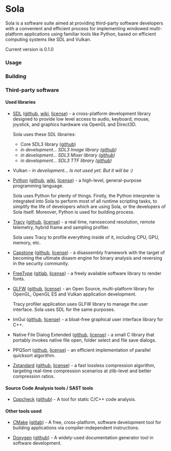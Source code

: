 # Sola

Sola is a software suite aimed at providing third-party software developers with a convenient and efficient process for implementing windowed multi-platform applications using familiar tools like Python, based on efficient computing systems like SDL and Vulkan.

Current version is 0.1.0

### Usage

### Building

### Third-party software

#### Used libraries

- [SDL](https://www.libsdl.org) ([github](https://github.com/libsdl-org/SDL), [wiki](https://wiki.libsdl.org), [license](https://github.com/libsdl-org/SDL/blob/main/LICENSE.txt)) - a cross-platform development library designed to provide low level access to audio, keyboard, mouse, joystick, and graphics hardware via OpenGL and Direct3D.

    Sola uses these SDL libraries:

    - Core SDL3 library ([github](https://github.com/libsdl-org/SDL))
    - *in development... SDL3 Image library ([github](https://github.com/libsdl-org/SDL_image))*
    - *in development... SDL3 Mixer library ([github](https://github.com/libsdl-org/SDL_mixer))*
    - *in development... SDL3 TTF library ([github](https://github.com/libsdl-org/SDL_ttf))*

- Vulkan - *in development... Is not used yet. But it will be :)*

- [Python](https://www.python.org) ([github](https://github.com/python/cpython), [wiki](https://docs.python.org), [license](https://github.com/python/cpython/blob/main/LICENSE)) - a high-level, general-purpose programming language.

    Sola uses Python for plenty of things. Firstly, the Python interpreter is integrated into Sola to perform most of all runtime scripting tasks, to simplify the life of developers which are using Sola, or the developers of Sola itself. Moreover, Python is used for building process.

- [Tracy](https://tracy.nereid.pl/) ([github](https://github.com/wolfpld/tracy.git), [license](https://github.com/wolfpld/tracy/blob/master/LICENSE)) - a real time, nanosecond resolution, remote telemetry, hybrid frame and sampling profiler.

    Sola uses Tracy to profile everything inside of it, including CPU, GPU, memory, etc.

- [Capstone](https://www.capstone-engine.org/) ([github](https://github.com/capstone-engine/capstone), [license](https://github.com/capstone-engine/capstone/blob/next/LICENSES/LICENSE.TXT)) - a disassembly framework with the target of becoming the ultimate disasm engine for binary analysis and reversing in the security community.

- [FreeType](https://freetype.org/) ([gitlab](https://gitlab.freedesktop.org/freetype/freetype), [license](https://gitlab.freedesktop.org/freetype/freetype/-/blob/master/LICENSE.TXT)) - a freely available software library to render fonts.

- [GLFW](https://www.glfw.org/) ([github](https://github.com/glfw/glfw), [license](https://github.com/glfw/glfw/blob/master/LICENSE.md)) - an Open Source, multi-platform library for OpenGL, OpenGL ES and Vulkan application development.

    Tracy profiler application uses GLFW library to manage the user interface. Sola uses SDL for the same purposes.

- ImGui ([github](https://github.com/ocornut/imgui), [license](https://github.com/ocornut/imgui/blob/master/LICENSE.txt)) - a bloat-free graphical user interface library for C++.

- Native File Dialog Extended ([github](https://github.com/btzy/nativefiledialog-extended), [license](https://github.com/btzy/nativefiledialog-extended/blob/master/LICENSE)) - a small C library that portably invokes native file open, folder select and file save dialogs.

- PPQSort ([github](https://github.com/GabTux/PPQSort), [license](https://github.com/GabTux/PPQSort/blob/master/LICENSE)) - an efficient implementation of parallel quicksort algorithm.

- [Zstandard](http://www.zstd.net/) ([github](https://github.com/facebook/zstd), [license](https://github.com/facebook/zstd/blob/dev/LICENSE)) - a fast lossless compression algorithm, targeting real-time compression scenarios at zlib-level and better compression ratios.

#### Source Code Analysis tools / SAST tools

- [Cppcheck](https://cppcheck.sourceforge.io) ([github](https://github.com/danmar/cppcheck)) - A tool for static C/C++ code analysis.

#### Other tools used

- [CMake](https://cmake.org/) ([gitlab](https://gitlab.kitware.com/cmake/cmake)) - A free, cross-platform, software development tool for building applications via compiler-independent instructions.

- [Doxygen](https://doxygen.nl) ([github](https://github.com/doxygen/doxygen)) - A widely-used documentation generator tool in software development.
